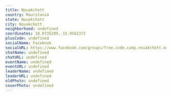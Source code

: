 ```yaml
---
title: Nouakchott
country: Mauritania
state: Nouakchott
city: Nouakchott
neighborhood: undefined
coordinates: 18.0735299,-15.9582372
plusCode: undefined
socialName: Facebook
socialURL: https://www.facebook.com/groups/free.code.camp.nouakchott.mr
chatName: undefined
chatURL: undefined
eventName: undefined
eventURL: undefined
leaderName: undefined
leaderURL: undefined
oldPhoto: undefined
coverPhoto: undefined
---
```

